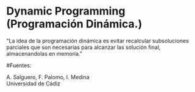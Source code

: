 # Dynamic Programming (Programación Dinámica.)

"La idea de la programación dinámica es evitar recalcular
subsoluciones parciales que son necesarias para alcanzar las solución
final, almacenandolas en memoria."



#Fuentes:

A. Salguero, F. Palomo, I. Medina<br>
Universidad de Cádiz